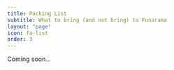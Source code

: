 ```yaml
---
title: Packing List
subtitle: What to bring (and not bring) to Funarama
layout: "page"
icon: fa-list
order: 3
---
```


Coming soon...